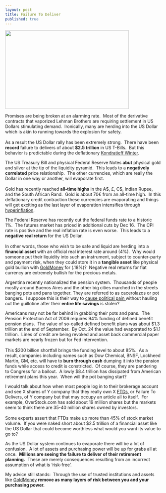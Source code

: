 ```yaml
---
layout: post
title: Failure To Deliver
published: true
---
```

<p><img class="alignright" title="Failure To Deliver" src="{{ site.baseurl }}/images/political-pictures-treasury-department-hearing-fail.jpg" alt="" width="399" height="252" /></p>
<p><span>Promises are being broken at an alarming rate.  Most of the derivative contracts that vaporized Lehman Brothers are requiring settlement in US Dollars stimulating demand.  Ironically, many are herding into the US Dollar which is akin to running towards the explosion for safety. <br/><br/> As a result the US Dollar rally has been extremely strong.  There have been <strong>record</strong> failure to delivers of about <strong>$2.5 trillion</strong> in US T-Bills.  But this behavior is predictable during the deflationary <a href="http://www.runtogold.com/2008/02/first-snowfall-of-kondratieff-winter/">Kondratieff Winter</a>.</span></p>
<p><span>The US Treasury Bill and physical Federal Reserve Notes <strong>abut</strong> physical gold and silver at the tip of the liquidity pyramid.  This leads to a <strong>negatively correlated</strong> price relationship.  The other currencies, which are really the Dollar in one way or another, will evaporate first.  <br/><br/>Gold has recently reached <strong>all-time highs</strong> in the A$, £, C$, Indian Rupee, and the South African Rand.  Gold is about 70€ from an all-time high.  In this deflationary credit contraction these currencies are evaporating and things will get exciting as the last layer of evaporation intensifies through <a href="http://www.runtogold.com/2008/08/us-dollar-in-hyperinflation/">hyperinflation</a>.</span></p>
<p><span>The Federal Reserve has recently cut the federal funds rate to a historic 1%.  The futures market has priced in additional cuts by Dec 16.  The CPI rate is positive and the real inflation rate is even worse.  This leads to a <strong>negative real return</strong> for the US Dollar. <br/><br/> In other words, those who wish to be safe and liquid are herding into a <strong>financial asset</strong> with an official real interest rate around (4%).  Why would someone put their liquidity into such an instrument, subject to counter-party and payment risk, when they could store it in a <strong>tangible asset</strong> like physical gold bullion with <a href="http://www.runtogold.com/goldmoney/">GoldMoney</a> for (.18%)?  Negative real returns for fiat currency are extremely bullish for the precious metals.</span></p>
<p>Argentina recently nationalized the pension system.  Thousands of people mostly around Buenos Aires and the other big cities marched in the streets banging pots and pans together. They are referred to as cacerolazos or pot bangers.  I suppose this is their way to <a href="http://www.runtogold.com/2008/10/causing-political-pain/">cause political pain </a>without hauling out the guillotine after their <strong>entire life savings</strong> is stolen?</p>
<p>Americans may not be far behind in grabbing their pots and pans.  The Pension Protection Act of 2006 requires 94% funding of defined benefit pension plans.  The value of so-called defined benefit plans was about $1.3 trillion at the end of September.  By Oct. 24 the value had evaporated to $1.1 trillion.  Lines of credit are being revoked and asset back commercial paper markets are nearly frozen but for Fed intervention.  <br/><br/>This $200 billion shortfall brings the funding level to about 85%.  As a result, companies including names such as Dow Chemical, BNSF, Lockheed Martin, GM, etc. will have to <strong>burn through cash</strong> dumping it into the pension funds while access to credit is constricted.  Of course, they are pandering to Congress for a bailout.  A lowly $8.4 trillion has dissipated from American retirement plans this year.  When will the pot banging start?</p>
<p>I would talk about how when most people log in to their brokerage account and see X shares of Y company that they really own X <a href="http://investors.overstock.com/phoenix.zhtml?c=131091&amp;p=irol-lawsuits" target="_blank">FTDs</a>, or Failure To Delivers, of Y company but that may occupy an article all to itself.  For example, OverStock.com has sold about 19 million shares but the markets seem to think there are 35-40 million shares owned by investors. <br/><br/> Some experts assert that FTDs make up more than 45% of stock market volume.  If you were naked short about $2.5 trillion of a financial asset like the US Dollar that could become worthless what would you want its value to go to?</p>
<p>As the US Dollar system continues to evaporate there will be a lot of confusion.  A lot of assets and purchasing power will be up for grabs all at once.  <strong>Millions are seeing the failure to deliver of their retirement planning.</strong>  These are merely consequences resulting from an incorrect assumption of what is ‘risk-free’.</p>
<p>My advice still stands: <strong> </strong>Through the use of trusted institutions and assets like <a href="http://www.runtogold.com/goldmoney/">GoldMoney</a><strong> remove as many layers of risk between you and your purchasing power.</strong></p>
